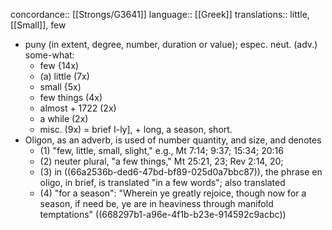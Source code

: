 concordance:: [[Strongs/G3641]] 
language:: [[Greek]] 
translations:: little, [[Small]], few

- puny (in extent, degree, number, duration or value); espec. neut. (adv.) some-what:
	- few {14x)
	- (a) little (7x)
	- small {5x)
	- few things (4x)
	- almost + 1722 (2x)
	- a while (2x)
	- misc. (9x) = brief I-ly], + long, a season, short.
- Oligon, as an adverb, is used of number quantity, and size, and denotes
	- (1) "few, little, small, slight," e.g., Mt 7:14; 9:37; 15:34; 20:16
	- (2) neuter plural, "a few things," Mt 25:21, 23; Rev 2:14, 20;
	- (3) in ((66a2536b-ded6-47bd-bf89-025d0a7bbc87)), the phrase en oligo, in brief, is translated "in a few words"; also translated
	- (4) "for a season": "Wherein ye greatly rejoice, though now for a season, if need be, ye are in heaviness through manifold temptations" ((668297b1-a96e-4f1b-b23e-914592c9acbc))